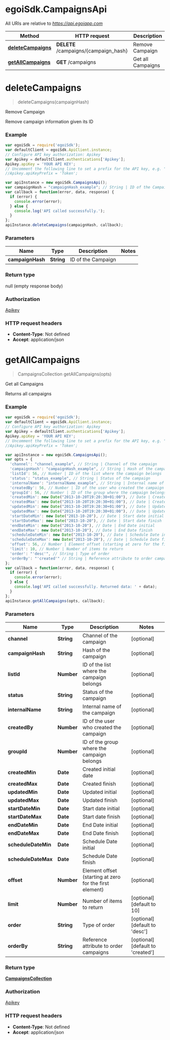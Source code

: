 # egoiSdk.CampaignsApi

All URIs are relative to *https://api.egoiapp.com*

Method | HTTP request | Description
------------- | ------------- | -------------
[**deleteCampaigns**](CampaignsApi.md#deleteCampaigns) | **DELETE** /campaigns/{campaign_hash} | Remove Campaign
[**getAllCampaigns**](CampaignsApi.md#getAllCampaigns) | **GET** /campaigns | Get all Campaigns


<a name="deleteCampaigns"></a>
# **deleteCampaigns**
> deleteCampaigns(campaignHash)

Remove Campaign

Remove campaign information given its ID

### Example
```javascript
var egoiSdk = require('egoiSdk');
var defaultClient = egoiSdk.ApiClient.instance;
// Configure API key authorization: Apikey
var Apikey = defaultClient.authentications['Apikey'];
Apikey.apiKey = 'YOUR API KEY';
// Uncomment the following line to set a prefix for the API key, e.g. "Token" (defaults to null)
//Apikey.apiKeyPrefix = 'Token';

var apiInstance = new egoiSdk.CampaignsApi();
var campaignHash = "campaignHash_example"; // String | ID of the Campaign
var callback = function(error, data, response) {
  if (error) {
    console.error(error);
  } else {
    console.log('API called successfully.');
  }
};
apiInstance.deleteCampaigns(campaignHash, callback);
```

### Parameters

Name | Type | Description  | Notes
------------- | ------------- | ------------- | -------------
 **campaignHash** | **String**| ID of the Campaign | 

### Return type

null (empty response body)

### Authorization

[Apikey](../README.md#Apikey)

### HTTP request headers

 - **Content-Type**: Not defined
 - **Accept**: application/json

<a name="getAllCampaigns"></a>
# **getAllCampaigns**
> CampaignsCollection getAllCampaigns(opts)

Get all Campaigns

Returns all campaigns

### Example
```javascript
var egoiSdk = require('egoiSdk');
var defaultClient = egoiSdk.ApiClient.instance;
// Configure API key authorization: Apikey
var Apikey = defaultClient.authentications['Apikey'];
Apikey.apiKey = 'YOUR API KEY';
// Uncomment the following line to set a prefix for the API key, e.g. "Token" (defaults to null)
//Apikey.apiKeyPrefix = 'Token';

var apiInstance = new egoiSdk.CampaignsApi();
var opts = {
  'channel': "channel_example", // String | Channel of the campaign
  'campaignHash': "campaignHash_example", // String | Hash of the campaign
  'listId': 56, // Number | ID of the list where the campaign belongs
  'status': "status_example", // String | Status of the campaign
  'internalName': "internalName_example", // String | Internal name of the campaign
  'createdBy': 56, // Number | ID of the user who created the campaign
  'groupId': 56, // Number | ID of the group where the campaign belongs
  'createdMin': new Date("2013-10-20T19:20:30+01:00"), // Date | Created initial date
  'createdMax': new Date("2013-10-20T19:20:30+01:00"), // Date | Created finish
  'updatedMin': new Date("2013-10-20T19:20:30+01:00"), // Date | Updated initial
  'updatedMax': new Date("2013-10-20T19:20:30+01:00"), // Date | Updated finish
  'startDateMin': new Date("2013-10-20"), // Date | Start date initial
  'startDateMax': new Date("2013-10-20"), // Date | Start date finish
  'endDateMin': new Date("2013-10-20"), // Date | End Date initial
  'endDateMax': new Date("2013-10-20"), // Date | End Date finish
  'scheduleDateMin': new Date("2013-10-20"), // Date | Schedule Date initial
  'scheduleDateMax': new Date("2013-10-20"), // Date | Schedule Date finish
  'offset': 56, // Number | Element offset (starting at zero for the first element)
  'limit': 10, // Number | Number of items to return
  'order': "'desc'", // String | Type of order
  'orderBy': "'created'" // String | Reference attribute to order campaigns
};
var callback = function(error, data, response) {
  if (error) {
    console.error(error);
  } else {
    console.log('API called successfully. Returned data: ' + data);
  }
};
apiInstance.getAllCampaigns(opts, callback);
```

### Parameters

Name | Type | Description  | Notes
------------- | ------------- | ------------- | -------------
 **channel** | **String**| Channel of the campaign | [optional] 
 **campaignHash** | **String**| Hash of the campaign | [optional] 
 **listId** | **Number**| ID of the list where the campaign belongs | [optional] 
 **status** | **String**| Status of the campaign | [optional] 
 **internalName** | **String**| Internal name of the campaign | [optional] 
 **createdBy** | **Number**| ID of the user who created the campaign | [optional] 
 **groupId** | **Number**| ID of the group where the campaign belongs | [optional] 
 **createdMin** | **Date**| Created initial date | [optional] 
 **createdMax** | **Date**| Created finish | [optional] 
 **updatedMin** | **Date**| Updated initial | [optional] 
 **updatedMax** | **Date**| Updated finish | [optional] 
 **startDateMin** | **Date**| Start date initial | [optional] 
 **startDateMax** | **Date**| Start date finish | [optional] 
 **endDateMin** | **Date**| End Date initial | [optional] 
 **endDateMax** | **Date**| End Date finish | [optional] 
 **scheduleDateMin** | **Date**| Schedule Date initial | [optional] 
 **scheduleDateMax** | **Date**| Schedule Date finish | [optional] 
 **offset** | **Number**| Element offset (starting at zero for the first element) | [optional] 
 **limit** | **Number**| Number of items to return | [optional] [default to 10]
 **order** | **String**| Type of order | [optional] [default to &#39;desc&#39;]
 **orderBy** | **String**| Reference attribute to order campaigns | [optional] [default to &#39;created&#39;]

### Return type

[**CampaignsCollection**](CampaignsCollection.md)

### Authorization

[Apikey](../README.md#Apikey)

### HTTP request headers

 - **Content-Type**: Not defined
 - **Accept**: application/json

